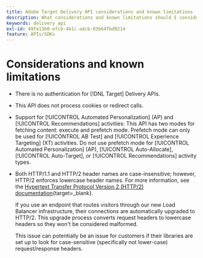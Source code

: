 ```yaml
---
title: Adobe Target Delivery API considerations and known limitations
description: What considerations and known limitations should I consider when using the [!UICONTROL Adobe Target Delivery API]?
keywords: delivery api
exl-id: 49fe13b0-efcb-4b1c-a4cb-03b64fbd9214
feature: APIs/SDKs
---
```

# Considerations and known limitations

* There is no authentication for [!DNL Target] Delivery APIs.
* This API does not process cookies or redirect calls.
* Support for [!UICONTROL Automated Personalization] (AP) and [!UICONTROL Recommendations] activities: This API has two modes for fetching content: execute and prefetch mode. Prefetch mode can only be used for [!UICONTROL AB Test] and [!UICONTROL Experience Targeting] (XT) activities. Do not use prefetch mode for [!UICONTROL Automated Personalization] (AP), [!UICONTROL Auto-Allocate], [!UICONTROL Auto-Target], or [!UICONTROL Recommendations] activity types.
* Both HTTP/1.1 and HTTP/2 header names are case-insensitive; however, HTTP/2 enforces lowercase header names. For more information, see the [Hypertext Transfer Protocol Version 2 (HTTP/2) documentation](https://www.rfc-editor.org/rfc/rfc7540#section-8.1.2){target=_blank}.

  If you use an endpoint that routes visitors through our new Load Balancer infrastructure, their connections are automatically upgraded to HTTP/2. This upgrade process converts request headers to lowercase headers so they won't be considered malformed.

  This issue can potentially be an issue for customers if their libraries are set up to look for case-sensitive (specifically not lower-case) request/response headers.
